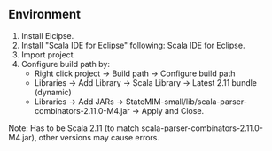 ## Environment

1. Install Elcipse.
2. Install "Scala IDE for Eclipse" following: Scala IDE for Eclipse.
3. Import project
4. Configure build path by:
	- Right click project -> Build path -> Configure build path
	- Libraries -> Add Library -> Scala Library -> Latest 2.11 bundle (dynamic)
	- Libraries -> Add JARs -> StateMIM-small/lib/scala-parser-combinators-2.11.0-M4.jar -> Apply and Close.

Note: Has to be Scala 2.11 (to match scala-parser-combinators-2.11.0-M4.jar), other versions may cause errors.
